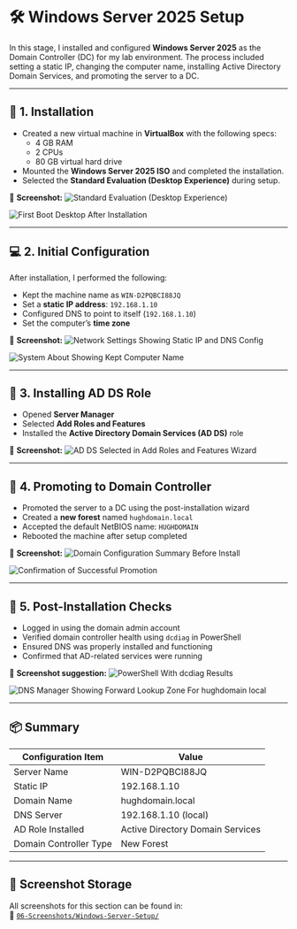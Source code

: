 # 🛠️ Windows Server 2025 Setup

In this stage, I installed and configured **Windows Server 2025** as the Domain Controller (DC) for my lab environment. The process included setting a static IP, changing the computer name, installing Active Directory Domain Services, and promoting the server to a DC.

---

## 💾 1. Installation

- Created a new virtual machine in **VirtualBox** with the following specs:
  - 4 GB RAM
  - 2 CPUs
  - 80 GB virtual hard drive
- Mounted the **Windows Server 2025 ISO** and completed the installation.
- Selected the **Standard Evaluation (Desktop Experience)** during setup.

📸 **Screenshot:**
![Standard Evaluation (Desktop Experience)](https://github.com/user-attachments/assets/8265f6c7-e9c3-4134-9d0a-a82567a38632)

![First Boot Desktop After Installation](https://github.com/user-attachments/assets/619605d5-750f-4948-bda0-6d491d057bda)

---

## 💻 2. Initial Configuration

After installation, I performed the following:

- Kept the machine name as `WIN-D2PQBCI88JQ`
- Set a **static IP address**: `192.168.1.10`
- Configured DNS to point to itself (`192.168.1.10`)
- Set the computer’s **time zone**

📸 **Screenshot:**
![Network Settings Showing Static IP and DNS Config](https://github.com/user-attachments/assets/d0170b00-31ab-48cc-96e8-5b63ab36ee17)

![System About Showing Kept Computer Name](https://github.com/user-attachments/assets/7dc12389-7af9-486c-b9e7-b5dbfd4d7e76)

---

## 🧱 3. Installing AD DS Role

- Opened **Server Manager**
- Selected **Add Roles and Features**
- Installed the **Active Directory Domain Services (AD DS)** role

📸 **Screenshot:**
![AD DS Selected in Add Roles and Features Wizard](https://github.com/user-attachments/assets/47187941-9d17-46ee-933d-238c215d06c7)


---

## 🏰 4. Promoting to Domain Controller

- Promoted the server to a DC using the post-installation wizard
- Created a **new forest** named `hughdomain.local`
- Accepted the default NetBIOS name: `HUGHDOMAIN`
- Rebooted the machine after setup completed

📸 **Screenshot:**
![Domain Configuration Summary Before Install](https://github.com/user-attachments/assets/280e0fbd-432e-4979-afb1-5de5f3a742b1)

![Confirmation of Successful Promotion](https://github.com/user-attachments/assets/aa3b0eab-428d-4f7b-9336-bc6e325cb2f9)

---

## 🧪 5. Post-Installation Checks

- Logged in using the domain admin account
- Verified domain controller health using `dcdiag` in PowerShell
- Ensured DNS was properly installed and functioning
- Confirmed that AD-related services were running

📸 **Screenshot suggestion:**
![PowerShell With dcdiag Results](https://github.com/user-attachments/assets/049a9c06-d3ad-4762-8825-cfa5d0d66d93)
  
![DNS Manager Showing Forward Lookup Zone For hughdomain local](https://github.com/user-attachments/assets/8aecd964-c65b-4048-ac74-0d2ac5bfe54a)

---

## 📦 Summary

| Configuration Item    | Value                             |
|------------------------|----------------------------------|
| Server Name            | WIN-D2PQBCI88JQ                  |
| Static IP              | 192.168.1.10                     |
| Domain Name            | hughdomain.local                 |
| DNS Server             | 192.168.1.10 (local)             |
| AD Role Installed      | Active Directory Domain Services |
| Domain Controller Type | New Forest                       |

---

## 📁 Screenshot Storage

All screenshots for this section can be found in:  
📂 [`06-Screenshots/Windows-Server-Setup/`](https://github.com/Hugh-Kumbi/Hugh-Kumbi-Active-Directory-Lab/blob/main/06-Screenshots/Windows-Server-Setup/Screenshots.md)  
